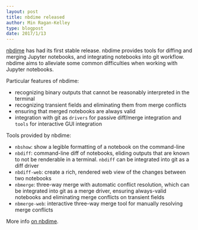 ```yaml
---
layout: post
title: nbdime released
author: Min Ragan-Kelley
type: blogpost
date: 2017/1/13
---
```


[nbdime](https://nbdime.readthedocs.io) has had its first stable release.
nbdime provides tools for diffing and merging Jupyter notebooks,
and integrating notebooks into git workflow.
nbdime aims to alleviate some common difficulties when working with  Jupyter notebooks.

Particular features of nbdime:

- recognizing binary outputs that cannot be reasonably interpreted in the terminal
- recognizing transient fields and eliminating them from merge conflicts
- ensuring that merged notebooks are always valid
- integration with git as `drivers` for passive diff/merge integration and `tools` for interactive GUI integration

Tools provided by nbdime:

- `nbshow`: show a legible formatting of a notebook on the command-line
- `nbdiff`: command-line diff of notebooks, eliding outputs that are known to not be renderable in a terminal. `nbdiff` can be integrated into git as a diff driver
- `nbdiff-web`: create a rich, rendered web view of the changes between two notebooks
- `nbmerge`: three-way merge with automatic conflict resolution, which can be integrated into git as a merge driver, ensuring always-valid notebooks and eliminating merge conflicts on transient fields
- `nbmerge-web`: interactive three-way merge tool for manually resolving merge conflicts

More info [on nbdime](https://nbdime.readthedocs.io).
